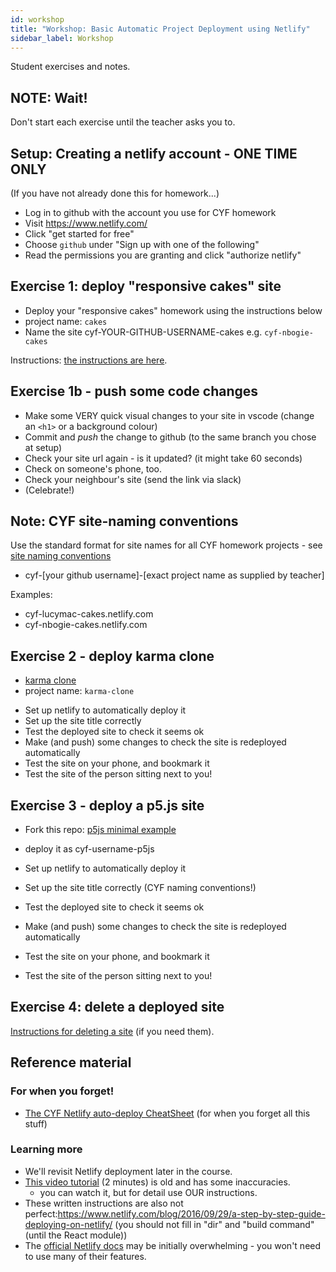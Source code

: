 ```yaml
---
id: workshop
title: "Workshop: Basic Automatic Project Deployment using Netlify"
sidebar_label: Workshop
---
```


Student exercises and notes.

## NOTE: Wait!

Don't start each exercise until the teacher asks you to.

## Setup: Creating a netlify account - ONE TIME ONLY

(If you have not already done this for homework...)

- Log in to github with the account you use for CYF homework
- Visit https://www.netlify.com/
- Click "get started for free"
- Choose `github` under "Sign up with one of the following"
- Read the permissions you are granting and click "authorize netlify"

## Exercise 1: deploy "responsive cakes" site

- Deploy your "responsive cakes" homework using the instructions below
- project name: `cakes`
- Name the site cyf-YOUR-GITHUB-USERNAME-cakes
  e.g.
  `cyf-nbogie-cakes`

Instructions: [the instructions are here](./instructions).

## Exercise 1b - push some code changes

- Make some VERY quick visual changes to your site in vscode (change an `<h1>` or a background colour)
- Commit and _push_ the change to github (to the same branch you chose at setup)
- Check your site url again - is it updated? (it might take 60 seconds)
- Check on someone's phone, too.
- Check your neighbour's site (send the link via slack)
- (Celebrate!)

## Note: CYF site-naming conventions

Use the standard format for site names for all CYF homework projects - see [site naming conventions](../cyf-site-naming-conventions.md)

- cyf-[your github username]-[exact project name as supplied by teacher]

Examples:

- cyf-lucymac-cakes.netlify.com
- cyf-nbogie-cakes.netlify.com

## Exercise 2 - deploy karma clone

- [karma clone](https://github.com/CodeYourFuture/karma-clone)
- project name: `karma-clone`

* Set up netlify to automatically deploy it
* Set up the site title correctly
* Test the deployed site to check it seems ok
* Make (and push) some changes to check the site is redeployed automatically
* Test the site on your phone, and bookmark it
* Test the site of the person sitting next to you!

## Exercise 3 - deploy a p5.js site

- Fork this repo: [p5js minimal example](https://github.com/codeyourfuture/p5js-minimal)
- deploy it as cyf-username-p5js

- Set up netlify to automatically deploy it
- Set up the site title correctly (CYF naming conventions!)
- Test the deployed site to check it seems ok
- Make (and push) some changes to check the site is redeployed automatically
- Test the site on your phone, and bookmark it
- Test the site of the person sitting next to you!

## Exercise 4: delete a deployed site

[Instructions for deleting a site](./cheatsheet-1.md) (if you need them).

## Reference material

### For when you forget!

- [The CYF Netlify auto-deploy CheatSheet](./cheatsheet-1.md) (for when you forget all this stuff)

### Learning more

- We'll revisit Netlify deployment later in the course.
- [This video tutorial](https://www.youtube.com/watch?v=mN9oI98As_4) (2 minutes) is old and has some inaccuracies.
  - you can watch it, but for detail use OUR instructions.
- These written instructions are also not perfect:https://www.netlify.com/blog/2016/09/29/a-step-by-step-guide-deploying-on-netlify/ (you should not fill in "dir" and "build command" (until the React module))
- The [official Netlify docs](https://docs.netlify.com/) may be initially overwhelming - you won't need to use many of their features.
